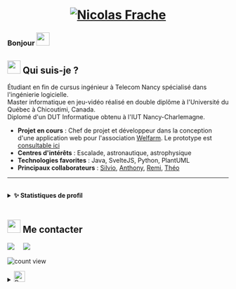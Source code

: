 <h1 align="center"><a href="https://git.io/typing-svg"><img src="https://readme-typing-svg.demolab.com/?font=Poppins&size=50&pause=10000&color=2DA2B6&center=true&width=600&height=100&lines=Nicolas Frache" alt="Nicolas Frache" /></a></h1>

### Bonjour <img src="https://media.giphy.com/media/hvRJCLFzcasrR4ia7z/giphy.gif" width="30px">
<!--
<a href="#"><img src="https://github.com/Silvio-Br/Silvio-Br/blob/4138523ae2725b3893df140f5f0c0af1c1309eb5/images/silvio.png" align="right" height="275" /></a>
</br>
--->

## <img src="https://img.icons8.com/emoji/344/memo-emoji.png" width="30px">  Qui suis-je ?

Étudiant en fin de cursus ingénieur à Telecom Nancy spécialisé dans l'ingénierie logicielle.<br/>
Master informatique en jeu-vidéo réalisé en double diplôme à l'Université du Québec à Chicoutimi, Canada.<br/>
Diplomé d'un DUT Informatique obtenu à l'IUT Nancy-Charlemagne. 


- **Projet en cours** : Chef de projet et développeur dans la conception d'une application web pour l'association [Welfarm](https://welfarm.fr/). Le prototype est [consultable ici](https://plansdurgences.tnservices.fr/)
- **Centres d'intérêts** : Escalade, astronautique, astrophysique
- **Technologies favorites** : Java, SvelteJS, Python, PlantUML 
- **Principaux collaborateurs** : [Silvio](https://github.com/Silvio-Br), [Anthony](https://github.com/Antho57), [Remi](https://github.com/RemRem57), [Théo](https://github.com/im-elie)

-----
<!-- GitHub STAT -->

<br/>
<details>
  </a>
  <summary><b>✨ Statistiques de profil </b></summary>
   <br/>


<p align="center">
  <img height="50%" width="auto" src ="https://github-readme-stats.vercel.app/api/top-langs/?username=Nicolas-Frache&layout=compact&hide_border=true&theme=darcula&bg_color=00000000&langs_count=6&hide=css">


<p align="center">
<a href="https://git.io/streak-stats"><img src="https://github-readme-streak-stats.herokuapp.com?user=Nicolas-Frache&theme=darcula&mode=weekly&background=FFFFFF00&hide_longest_streak=true" alt="GitHub Streak" /></a>

</details>
</br>





##  <img src="https://img.icons8.com/emoji/344/open-mailbox-with-raised-flag.png" width="30px"> Me contacter

<p>
  <a target="_blank"href="https://www.linkedin.com/in/nicolas-frache/"><img src="https://img.shields.io/badge/linkedin-%230077B5.svg?&style=for-the-badge&logo=linkedin&logoColor=white" /></a>&nbsp;&nbsp;&nbsp;&nbsp;
  <a href="mailto:frache.nicolas@gmail.com?subject=Hello%20Silvio,%20From%20Github"><img src="https://img.shields.io/badge/gmail-%23D14836.svg?&style=for-the-badge&logo=gmail&logoColor=white" /></a>&nbsp;&nbsp;&nbsp;&nbsp;
</p>

<!-- GitHub section: END -->

<!-- Profile Views -->

<p align="left"> <img src="https://komarev.com/ghpvc/?username=Nicolas-Frache&label=Vues%20du%20profil&color=c691e9&style=flat&" alt="count view" />
</p>

<details>
  <summary><img src="https://raw.githubusercontent.com/Tarikul-Islam-Anik/Animated-Fluent-Emojis/master/Emojis/Smilies/Beaming%20Face%20with%20Smiling%20Eyes.png" alt="Beaming Face with Smiling Eyes" width="25" height="25" /></summary>
<p align="center">
<img src="https://readme-jokes.vercel.app/api" alt="Jokes Card" />  
</details>









